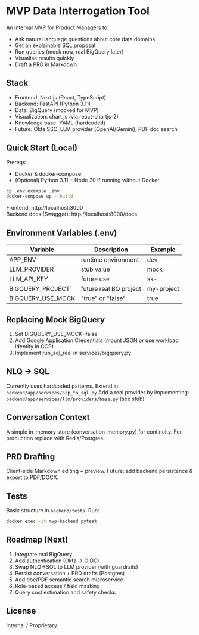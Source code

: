 # MVP Data Interrogation Tool

An internal MVP for Product Managers to:
- Ask natural language questions about core data domains
- Get an explainable SQL proposal
- Run queries (mock now, real BigQuery later)
- Visualise results quickly
- Draft a PRD in Markdown

## Stack
- Frontend: Next.js (React, TypeScript)
- Backend: FastAPI (Python 3.11)
- Data: BigQuery (mocked for MVP)
- Visualization: chart.js (via react-chartjs-2)
- Knowledge base: YAML (hardcoded)
- Future: Okta SSO, LLM provider (OpenAI/Gemini), PDF doc search

## Quick Start (Local)

Prereqs:
- Docker & docker-compose
- (Optional) Python 3.11 + Node 20 if running without Docker

```bash
cp .env.example .env
docker-compose up --build
```

Frontend: http://localhost:3000  
Backend docs (Swagger): http://localhost:8000/docs

## Environment Variables (.env)
| Variable | Description | Example |
|----------|-------------|---------|
| APP_ENV | runtime environment | dev |
| LLM_PROVIDER | stub value | mock |
| LLM_API_KEY | future use | sk-... |
| BIGQUERY_PROJECT | future real BQ project | my-project |
| BIGQUERY_USE_MOCK | "true" or "false" | true |

## Replacing Mock BigQuery
1. Set BIGQUERY_USE_MOCK=false
2. Add Google Application Credentials (mount JSON or use workload identity in GCP)
3. Implement run_sql_real in services/bigquery.py

## NLQ → SQL
Currently uses hardcoded patterns. Extend in:
`backend/app/services/nlp_to_sql.py`
Add a real provider by implementing:
`backend/app/services/llm/providers/base.py` (see stub)

## Conversation Context
A simple in-memory store (conversation_memory.py) for continuity. For production replace with Redis/Postgres.

## PRD Drafting
Client-side Markdown editing + preview. Future: add backend persistence & export to PDF/DOCX.

## Tests
Basic structure in `backend/tests`. Run:
```bash
docker exec -it mvp-backend pytest
```

## Roadmap (Next)
1. Integrate real BigQuery
2. Add authentication (Okta → OIDC)
3. Swap NLQ→SQL to LLM provider (with guardrails)
4. Persist conversation + PRD drafts (Postgres)
5. Add doc/PDF semantic search microservice
6. Role-based access / field masking
7. Query cost estimation and safety checks

## License
Internal / Proprietary.